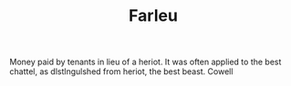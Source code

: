 ---
title: Farleu
letter: F
permalink: "/definitions/bld-farleu.html"
body: Money paid by tenants in lieu of a heriot. It was often applied to the best
  chattel, as dlstlngulshed from heriot, the best beast. Cowell
published_at: '2018-07-07'
source: Black's Law Dictionary 2nd Ed (1910)
layout: post
---